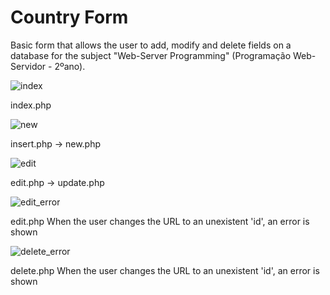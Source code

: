 # Country Form
Basic form that allows the user to add, modify and delete fields on a database for the subject "Web-Server Programming" (Programação Web-Servidor - 2ºano).

![index](https://user-images.githubusercontent.com/84158141/161988127-05490505-99e1-442c-989e-e3d3c2433284.png)

index.php

![new](https://user-images.githubusercontent.com/84158141/161988179-70d0279c-242d-4403-b2af-ee87d8c0d081.png)

insert.php -> new.php

![edit](https://user-images.githubusercontent.com/84158141/161988235-7cf839f1-c558-4de3-a1e1-85a9b0ac63ca.png)

edit.php -> update.php

![edit_error](https://user-images.githubusercontent.com/84158141/161988392-408f3e35-667e-4fc6-8e87-4479890910ee.png)

edit.php
When the user changes the URL to an unexistent 'id', an error is shown

![delete_error](https://user-images.githubusercontent.com/84158141/161988690-f94ba182-c6b4-4f90-ae4b-925ddf21e170.png)

delete.php
When the user changes the URL to an unexistent 'id', an error is shown
